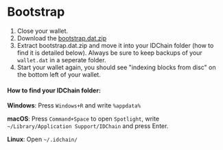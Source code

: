 # Bootstrap

1. Close your wallet.
2. Download the [bootstrap.dat.zip](https://github.com/interactive-decisions-chain/idc-core/releases/latest)
3. Extract bootstrap.dat.zip and move it into your IDChain folder (how to find it is detailed below). Always be sure to keep backups of your ```wallet.dat``` in a seperate folder.
4. Start your wallet again, you should see "indexing blocks from disc" on the bottom left of your wallet.

#### How to find your IDChain folder:

 **Windows**: Press `Windows+R` and write `%appdata%`

 **macOS**: Press `Command+Space` to open `Spotlight`, write `~/Library/Application Support/IDChain` and press Enter.

 **Linux**: Open `~/.idchain/`

